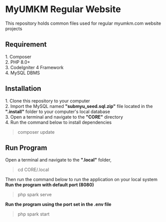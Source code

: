 <h1>MyUMKM Regular Website</h1>
This repository holds common files used for regular myumkm.com website projects

<h2>Requirement</h2>
1. Composer </br>
2. PHP 8.0+ </br>
3. CodeIgniter 4 Framework </br>
4. MySQL DBMS </br>

<h2>Installation</h2>
1. Clone this repository to your computer </br>
2. Import the MySQL named <b>"submyu_seed.sql.zip"</b> file located in the <b>".install"</b> folder to your computer's local database </br>
3. Open a terminal and navigate to the <b>"CORE"</b> directory </br>
4. Run the command below to install dependencies
<blockquote>
    composer update
</blockquote>

<h2>Run Program</h2>
Open a terminal and navigate to the <b>".local"</b> folder, 
<blockquote>
    cd CORE/.local
</blockquote>
Then run the command below to run the application on your local system </br>
<b>Run the program with default port (8080)</b>
<blockquote>
    php spark serve
</blockquote>
<b>Run the program using the port set in the <b>.env</b> file</b>
<blockquote>
    php spark start
</blockquote>
